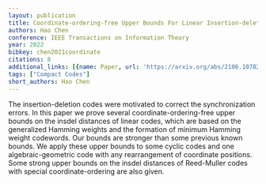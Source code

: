 ```yaml
---
layout: publication
title: Coordinate-ordering-free Upper Bounds For Linear Insertion-deletion Codes
authors: Hao Chen
conference: IEEE Transactions on Information Theory
year: 2022
bibkey: chen2021coordinate
citations: 8
additional_links: [{name: Paper, url: 'https://arxiv.org/abs/2106.10782'}]
tags: ["Compact Codes"]
short_authors: Hao Chen
---
```

The insertion-deletion codes were motivated to correct the synchronization
errors. In this paper we prove several coordinate-ordering-free upper bounds on
the insdel distances of linear codes, which are based on the generalized
Hamming weights and the formation of minimum Hamming weight codewords. Our
bounds are stronger than some previous known bounds. We apply these upper
bounds to some cyclic codes and one algebraic-geometric code with any
rearrangement of coordinate positions. Some strong upper bounds on the insdel
distances of Reed-Muller codes with special coordinate-ordering are also given.